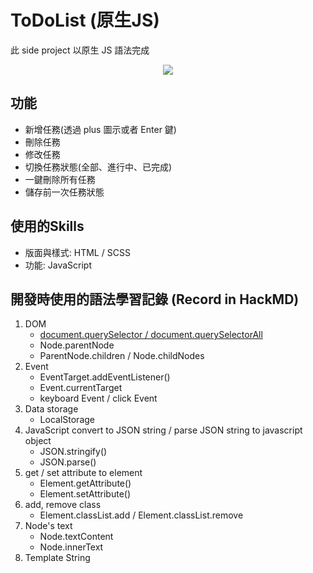 # ToDoList (原生JS)

此 side project 以原生 JS 語法完成

<div style="text-align:center;">
    <img src="https://github.com/penghuachen/JS-TodoList/blob/master/todolist%20demo.gif?raw=true">
</div>

## 功能

- 新增任務(透過 plus 圖示或者 Enter 鍵)
- 刪除任務
- 修改任務
- 切換任務狀態(全部、進行中、已完成)
- 一鍵刪除所有任務
- 儲存前一次任務狀態

## 使用的Skills

- 版面與樣式: HTML / SCSS
- 功能: JavaScript

## 開發時使用的語法學習記錄 (Record in HackMD)

1. DOM 
    - [document.querySelector / document.querySelectorAll](https://hackmd.io/O1prgngUSnasAtgxbXDEQg)
    - Node.parentNode
    - ParentNode.children / Node.childNodes
2. Event
    - EventTarget.addEventListener()
    - Event.currentTarget
    - keyboard Event / click Event
3. Data storage
    - LocalStorage
4. JavaScript convert to JSON string / parse JSON string to javascript object
    - JSON.stringify()
    - JSON.parse()
5. get / set attribute to element
    - Element.getAttribute()
    - Element.setAttribute()
6. add, remove class 
    - Element.classList.add / Element.classList.remove
7. Node's text
    - Node.textContent
    - Node.innerText
6. Template String
